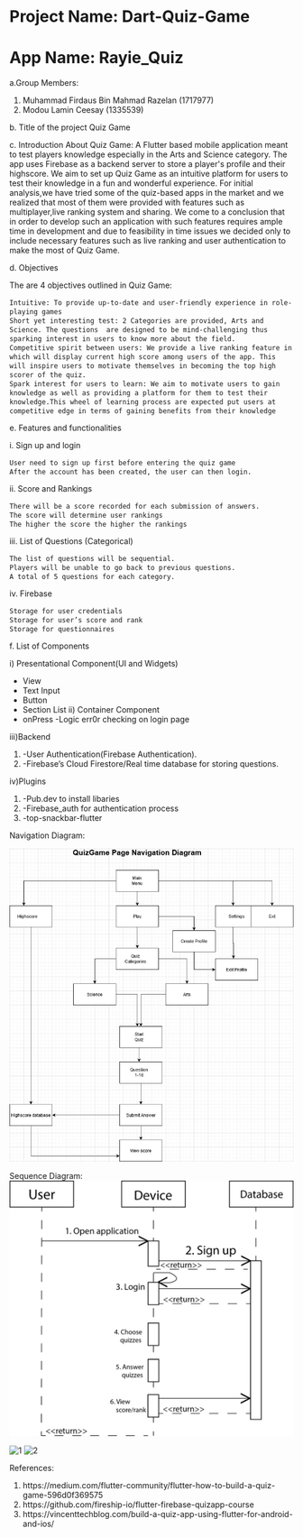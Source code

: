 # Project Name: Dart-Quiz-Game 
# App Name: Rayie_Quiz

a.Group Members:

<ol>
    <li>Muhammad Firdaus Bin Mahmad Razelan (1717977)</li>
    <li>Modou Lamin Ceesay (1335539)</li>
</ol> 


b. Title of the project
Quiz Game

c. Introduction
About Quiz Game: A Flutter based mobile application meant to test players knowledge especially in the Arts and Science category. The app uses Firebase as a backend server to store a player's profile and their highscore. We aim to set up Quiz Game as an intuitive platform for users to test their knowledge in a fun and wonderful experience. For initial analysis,we have tried some of the quiz-based apps in the market and we realized that most of them were provided with features such as multiplayer,live ranking system and sharing. We come to a conclusion that in order to develop such an application with such features requires ample time in development and due to feasibility in time issues we decided only to include necessary features such as live ranking and user authentication to make the most of Quiz Game.

d. Objectives

The are 4 objectives outlined in Quiz Game:

    Intuitive: To provide up-to-date and user-friendly experience in role-playing games
    Short yet interesting test: 2 Categories are provided, Arts and Science. The questions  are designed to be mind-challenging thus sparking interest in users to know more about the field.
    Competitive spirit between users: We provide a live ranking feature in which will display current high score among users of the app. This will inspire users to motivate themselves in becoming the top high scorer of the quiz.
    Spark interest for users to learn: We aim to motivate users to gain knowledge as well as providing a platform for them to test their knowledge.This wheel of learning process are expected put users at competitive edge in terms of gaining benefits from their knowledge

e. Features and functionalities

i. Sign up and login

    User need to sign up first before entering the quiz game
    After the account has been created, the user can then login.

ii. Score and Rankings

    There will be a score recorded for each submission of answers.
    The score will determine user rankings
    The higher the score the higher the rankings

iii. List of Questions (Categorical)

    The list of questions will be sequential.
    Players will be unable to go back to previous questions.
    A total of 5 questions for each category.

iv. Firebase

    Storage for user credentials
    Storage for user’s score and rank
    Storage for questionnaires

f. List of Components

i) Presentational Component(UI and Widgets)
- View
- Text Input
- Button
- Section List
ii) Container Component
- onPress
-Logic err0r checking on login page

iii)Backend
<ol>
    <li>-User Authentication(Firebase Authentication).</li>
    <li>-Firebase’s Cloud Firestore/Real time database for storing questions.</li>
</ol>



iv)Plugins
<ol>
<li>-Pub.dev to install libaries</li>
<li>-Firebase_auth for authentication process </li>
<li>-top-snackbar-flutter</li>
</ol> 


Navigation Diagram:

![alt text](https://github.com/edrazi90/Dart-Quiz-Game/blob/main/NavigationDiagram.jpg "Navigation Map")

Sequence Diagram:
![alt text](https://github.com/edrazi90/Dart-Quiz-Game/blob/main/SequenceDiagram.jpg "sequence")


![1](https://user-images.githubusercontent.com/48913242/104692546-23347d80-5743-11eb-9abd-59b5747eff30.JPG)
![2](https://user-images.githubusercontent.com/48913242/104692539-20d22380-5743-11eb-9261-bf5b7f2627df.JPG)






References:
<ol>
 <li>https://medium.com/flutter-community/flutter-how-to-build-a-quiz-game-596d0f369575</li>
<li>https://github.com/fireship-io/flutter-firebase-quizapp-course</li>
<li>https://vincenttechblog.com/build-a-quiz-app-using-flutter-for-android-and-ios/</li>
</ol>


